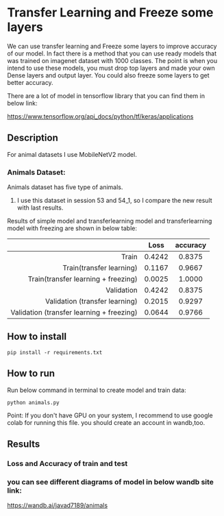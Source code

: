 # Transfer Learning and Freeze some layers

We can use transfer learning and Freeze some layers to improve accuracy of our model. 
In fact there is a method that you can use ready models that was trained on imagenet dataset with 1000 classes. The point is when you intend to use these models, you must drop top layers and made your own Dense layers and output layer. You could also freeze some layers to get better accuracy.

There are a lot of model in tensorflow library that you can find them in below link:

https://www.tensorflow.org/api_docs/python/tf/keras/applications

## Description

For animal datasets I use MobileNetV2 model.

### Animals Dataset:

Animals dataset has five type of animals.

1. I use this dataset in session 53 and 54_1, so I compare the new result with last results. 

Results of simple model and transferlearning model and transferlearning model with freezing are shown in below table:
 
 |           |       Loss     |        accuracy     |
 |---------: | :----------------: |:----------------: |
 |    Train            |       0.4242            |        0.8375          |
 |    Train(transfer learning)       |        0.1167          |        0.9667           |
  |    Train(transfer learning + freezing)       |        0.0025          |        1.0000           |
 |    Validation            |       0.4242            |        0.8375          |
 |    Validation (transfer learning)      |        0.2015          |        0.9297           |
  |    Validation (transfer learning + freezing)      |        0.0644          |        0.9766           |


## How to install

```
pip install -r requirements.txt
```

##  How to run


Run below command in terminal to create model and train data:

```
python animals.py
```

Point:   If you don't have GPU on your system, I recommend to use google colab for running this file. you should create an account in wandb,too.

## Results

### Loss and Accuracy of train and test



### you can see different diagrams of model in below wandb site link:

https://wandb.ai/javad7189/animals
